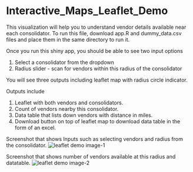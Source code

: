 # Interactive_Maps_Leaflet_Demo
This visualization will help you to understand vendor details available near each consolidator. 
To run this file, download app.R and dummy_data.csv files and place them in the same directory to run it.


Once you run this shiny app, you should be able to see two input options 
1) Select a consolidator from the dropdown
2) Radius slider - scan for vendors within this radius of the consolidator

You will see three outputs including leaflet map with radius circle indicator. 

Outputs include
1) Leaflet with both vendors and consolidators.
2) Count of vendors nearby this consolidator.
3) Data table that lists down vendors with distance in miles.
4) Download button on top of leaflet map to download data table in the form of an excel.

Screenshot that shows Inputs such as selecting vendors and radius from the consolidator.
![leaflet demo image-1](https://user-images.githubusercontent.com/45413346/49183855-8f658480-f323-11e8-8c77-a6d99b9f76fb.JPG)


Screenshot that shows number of vendors available at this radius and datatable.
![leaflet demo image-2](https://user-images.githubusercontent.com/45413346/49183871-98565600-f323-11e8-9cd4-4654906f5e11.JPG)
